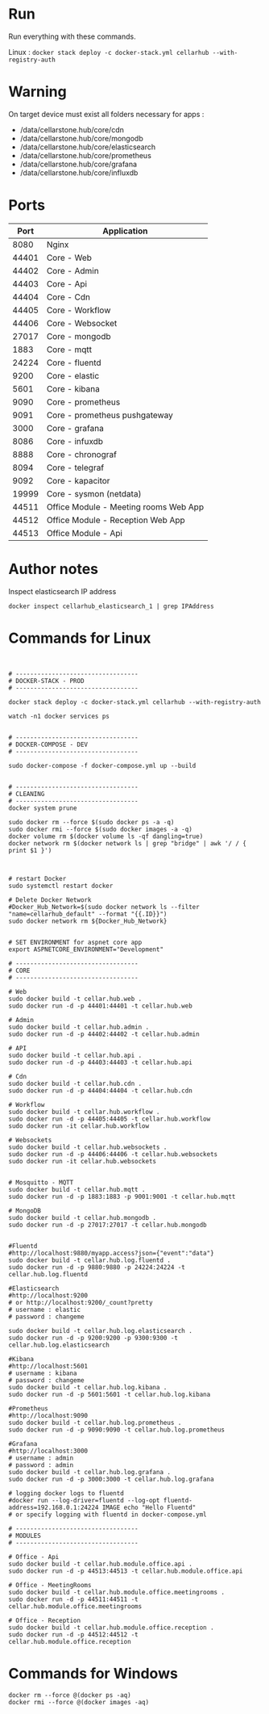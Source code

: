 
# Run

Run everything with these commands.

Linux : `docker stack deploy -c docker-stack.yml cellarhub --with-registry-auth`

# Warning

On target device must exist all folders necessary for apps :
- /data/cellarstone.hub/core/cdn
- /data/cellarstone.hub/core/mongodb
- /data/cellarstone.hub/core/elasticsearch
- /data/cellarstone.hub/core/prometheus
- /data/cellarstone.hub/core/grafana
- /data/cellarstone.hub/core/influxdb

# Ports

Port | Application
--- | ---
8080 | Nginx
44401 | Core - Web
44402 | Core - Admin
44403 | Core - Api
44404 | Core - Cdn
44405 | Core - Workflow
44406 | Core - Websocket
27017 | Core - mongodb
1883 | Core - mqtt
24224 | Core - fluentd
9200 | Core - elastic
5601 | Core - kibana
9090 | Core - prometheus
9091 | Core - prometheus pushgateway
3000 | Core - grafana
8086 | Core - infuxdb
8888 | Core - chronograf
8094 | Core - telegraf
9092 | Core - kapacitor
19999 | Core - sysmon (netdata)
44511 | Office Module - Meeting rooms Web App
44512 | Office Module - Reception Web App
44513 | Office Module - Api



# Author notes

Inspect elasticsearch IP address

`docker inspect cellarhub_elasticsearch_1 | grep IPAddress`


# Commands for Linux

```Shell


# ----------------------------------
# DOCKER-STACK - PROD
# ----------------------------------

docker stack deploy -c docker-stack.yml cellarhub --with-registry-auth

watch -n1 docker services ps


# ----------------------------------
# DOCKER-COMPOSE - DEV
# ----------------------------------

sudo docker-compose -f docker-compose.yml up --build


# ----------------------------------
# CLEANING
# ----------------------------------
docker system prune

sudo docker rm --force $(sudo docker ps -a -q)
sudo docker rmi --force $(sudo docker images -a -q)
docker volume rm $(docker volume ls -qf dangling=true)
docker network rm $(docker network ls | grep "bridge" | awk '/ / { print $1 }')



# restart Docker
sudo systemctl restart docker

# Delete Docker Network
#Docker_Hub_Network=$(sudo docker network ls --filter "name=cellarhub_default" --format "{{.ID}}")
sudo docker network rm ${Docker_Hub_Network}


# SET ENVIRONMENT for aspnet core app
export ASPNETCORE_ENVIRONMENT="Development"

# ----------------------------------
# CORE
# ----------------------------------

# Web
sudo docker build -t cellar.hub.web .
sudo docker run -d -p 44401:44401 -t cellar.hub.web

# Admin
sudo docker build -t cellar.hub.admin .
sudo docker run -d -p 44402:44402 -t cellar.hub.admin

# API
sudo docker build -t cellar.hub.api .
sudo docker run -d -p 44403:44403 -t cellar.hub.api

# Cdn
sudo docker build -t cellar.hub.cdn .
sudo docker run -d -p 44404:44404 -t cellar.hub.cdn

# Workflow
sudo docker build -t cellar.hub.workflow .
sudo docker run -d -p 44405:44405 -t cellar.hub.workflow
sudo docker run -it cellar.hub.workflow

# Websockets
sudo docker build -t cellar.hub.websockets .
sudo docker run -d -p 44406:44406 -t cellar.hub.websockets
sudo docker run -it cellar.hub.websockets


# Mosquitto - MQTT
sudo docker build -t cellar.hub.mqtt .
sudo docker run -d -p 1883:1883 -p 9001:9001 -t cellar.hub.mqtt

# MongoDB
sudo docker build -t cellar.hub.mongodb .
sudo docker run -d -p 27017:27017 -t cellar.hub.mongodb


#Fluentd
#http://localhost:9880/myapp.access?json={"event":"data"}
sudo docker build -t cellar.hub.log.fluentd .
sudo docker run -d -p 9880:9880 -p 24224:24224 -t cellar.hub.log.fluentd

#Elasticsearch
#http://localhost:9200
# or http://localhost:9200/_count?pretty
# username : elastic
# password : changeme

sudo docker build -t cellar.hub.log.elasticsearch .
sudo docker run -d -p 9200:9200 -p 9300:9300 -t cellar.hub.log.elasticsearch

#Kibana
#http://localhost:5601
# username : kibana
# password : changeme
sudo docker build -t cellar.hub.log.kibana .
sudo docker run -d -p 5601:5601 -t cellar.hub.log.kibana

#Prometheus
#http://localhost:9090
sudo docker build -t cellar.hub.log.prometheus .
sudo docker run -d -p 9090:9090 -t cellar.hub.log.prometheus

#Grafana
#http://localhost:3000
# username : admin
# password : admin
sudo docker build -t cellar.hub.log.grafana .
sudo docker run -d -p 3000:3000 -t cellar.hub.log.grafana

# logging docker logs to fluentd
#docker run --log-driver=fluentd --log-opt fluentd-address=192.168.0.1:24224 IMAGE echo "Hello Fluentd"
# or specify logging with fluentd in docker-compose.yml

# ----------------------------------
# MODULES
# ----------------------------------

# Office - Api
sudo docker build -t cellar.hub.module.office.api .
sudo docker run -d -p 44513:44513 -t cellar.hub.module.office.api

# Office - MeetingRooms
sudo docker build -t cellar.hub.module.office.meetingrooms .
sudo docker run -d -p 44511:44511 -t cellar.hub.module.office.meetingrooms

# Office - Reception
sudo docker build -t cellar.hub.module.office.reception .
sudo docker run -d -p 44512:44512 -t cellar.hub.module.office.reception

```


# Commands for Windows

```Shell
docker rm --force @(docker ps -aq)
docker rmi --force @(docker images -aq)

```